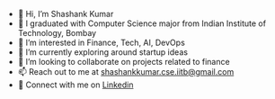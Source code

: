 - 👋 Hi, I’m Shashank Kumar
- 🏫 I graduated with Computer Science major from Indian Institute of Technology, Bombay
- 👀 I’m interested in Finance, Tech, AI, DevOps
- 🌱 I’m currently exploring around startup ideas
- 💞️ I’m looking to collaborate on projects related to finance
- 📫 Reach out to me at shashankkumar.cse.iitb@gmail.com
- 📮 Connect with me on [Linkedin](https://www.linkedin.com/in/shashankkumariitb/)

<!---
shashankkumarIITB/shashankkumarIITB is a ✨ special ✨ repository because its `README.md` (this file) appears on your GitHub profile.
You can click the Preview link to take a look at your changes.
--->
